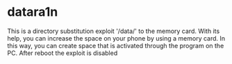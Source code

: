 # datara1n
This is a directory substitution exploit '/data/' to the memory card.
With its help, you can increase the space on your phone by using a memory card. In this way, you can create space that is activated through the program on the PC. After reboot the exploit is disabled
